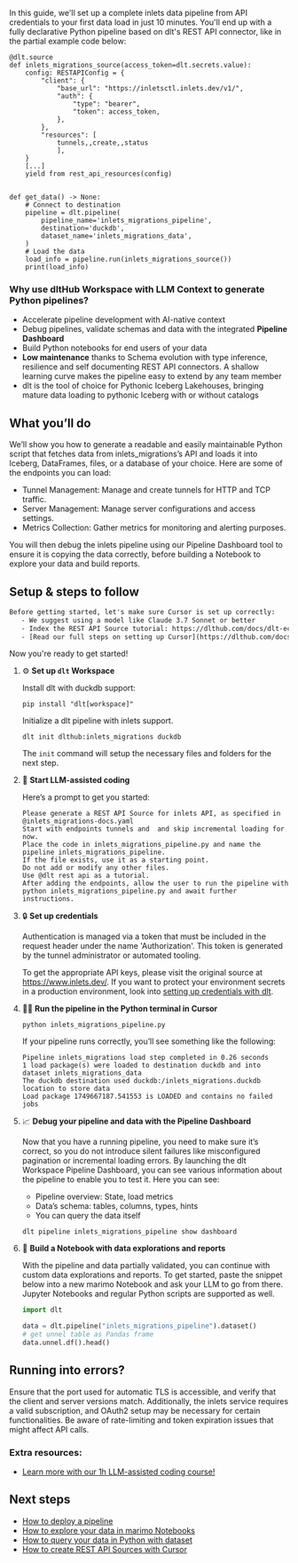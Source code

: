 In this guide, we'll set up a complete inlets data pipeline from API credentials to your first data load in just 10 minutes. You'll end up with a fully declarative Python pipeline based on dlt's REST API connector, like in the partial example code below:

```python-outcome
@dlt.source
def inlets_migrations_source(access_token=dlt.secrets.value):
    config: RESTAPIConfig = {
        "client": {
            "base_url": "https://inletsctl.inlets.dev/v1/",
            "auth": {
                "type": "bearer",
                "token": access_token,
            },
        },
        "resources": [
            tunnels,,create,,status
            ],
    }
    [...]
    yield from rest_api_resources(config)


def get_data() -> None:
    # Connect to destination
    pipeline = dlt.pipeline(
        pipeline_name='inlets_migrations_pipeline',
        destination='duckdb',
        dataset_name='inlets_migrations_data', 
    )
    # Load the data
    load_info = pipeline.run(inlets_migrations_source())
    print(load_info) 
```

### Why use dltHub Workspace with LLM Context to generate Python pipelines?

- Accelerate pipeline development with AI-native context
- Debug pipelines, validate schemas and data with the integrated **Pipeline Dashboard**
- Build Python notebooks for end users of your data
- **Low maintenance** thanks to Schema evolution with type inference, resilience and self documenting REST API connectors. A shallow learning curve makes the pipeline easy to extend by any team member
- dlt is the tool of choice for Pythonic Iceberg Lakehouses, bringing mature data loading to pythonic Iceberg with or without catalogs

## What you’ll do

We’ll show you how to generate a readable and easily maintainable Python script that fetches data from inlets_migrations’s API and loads it into Iceberg, DataFrames, files, or a database of your choice. Here are some of the endpoints you can load:

- Tunnel Management: Manage and create tunnels for HTTP and TCP traffic.
- Server Management: Manage server configurations and access settings.
- Metrics Collection: Gather metrics for monitoring and alerting purposes.

You will then debug the inlets pipeline using our Pipeline Dashboard tool to ensure it is copying the data correctly, before building a Notebook to explore your data and build reports.

## Setup & steps to follow

```default
Before getting started, let's make sure Cursor is set up correctly:
   - We suggest using a model like Claude 3.7 Sonnet or better
   - Index the REST API Source tutorial: https://dlthub.com/docs/dlt-ecosystem/verified-sources/rest_api/ and add it to context as **@dlt rest api**
   - [Read our full steps on setting up Cursor](https://dlthub.com/docs/dlt-ecosystem/llm-tooling/cursor-restapi#23-configuring-cursor-with-documentation)
```

Now you're ready to get started!

1. ⚙️ **Set up `dlt` Workspace**
    
    Install dlt with duckdb support:
    ```shell
    pip install "dlt[workspace]"
    ```

    Initialize a dlt pipeline with inlets support.
    ```shell
    dlt init dlthub:inlets_migrations duckdb
    ```

    The `init` command will setup the necessary files and folders for the next step.
    
2. 🤠 **Start LLM-assisted coding**
    
    Here’s a prompt to get you started:
    
    ```prompt
    Please generate a REST API Source for inlets API, as specified in @inlets_migrations-docs.yaml 
    Start with endpoints tunnels and  and skip incremental loading for now. 
    Place the code in inlets_migrations_pipeline.py and name the pipeline inlets_migrations_pipeline. 
    If the file exists, use it as a starting point. 
    Do not add or modify any other files. 
    Use @dlt rest api as a tutorial. 
    After adding the endpoints, allow the user to run the pipeline with python inlets_migrations_pipeline.py and await further instructions.
    ```

    
3. 🔒 **Set up credentials** 
    
    Authentication is managed via a token that must be included in the request header under the name 'Authorization'. This token is generated by the tunnel administrator or automated tooling.
    
    To get the appropriate API keys, please visit the original source at https://www.inlets.dev/.
    If you want to protect your environment secrets in a production environment, look into [setting up credentials with dlt](https://dlthub.com/docs/walkthroughs/add_credentials).
    
4. 🏃‍♀️ **Run the pipeline in the Python terminal in Cursor**
    
    ```shell
    python inlets_migrations_pipeline.py
    ```
    
    If your pipeline runs correctly, you’ll see something like the following:
    
    ```shell
    Pipeline inlets_migrations load step completed in 0.26 seconds
    1 load package(s) were loaded to destination duckdb and into dataset inlets_migrations_data
    The duckdb destination used duckdb:/inlets_migrations.duckdb location to store data
    Load package 1749667187.541553 is LOADED and contains no failed jobs
    ```
    
5. 📈 **Debug your pipeline and data with the Pipeline Dashboard**

    Now that you have a running pipeline, you need to make sure it’s correct, so you do not introduce silent failures like misconfigured pagination or incremental loading errors. By launching the dlt Workspace Pipeline Dashboard, you can see various information about the pipeline to enable you to test it. Here you can see:
    - Pipeline overview: State, load metrics
    - Data’s schema: tables, columns, types, hints
    - You can query the data itself
    
    ```shell
    dlt pipeline inlets_migrations_pipeline show dashboard
    ```
    
6. 🐍 **Build a Notebook with data explorations and reports**

    With the pipeline and data partially validated, you can continue with custom data explorations and reports. To get started, paste the snippet below into a new marimo Notebook and ask your LLM to go from there. Jupyter Notebooks and regular Python scripts are supported as well.

    
    ```python
    import dlt

   data = dlt.pipeline("inlets_migrations_pipeline").dataset()
   # get unnel table as Pandas frame
   data.unnel.df().head()
    ```

## Running into errors?

Ensure that the port used for automatic TLS is accessible, and verify that the client and server versions match. Additionally, the inlets service requires a valid subscription, and OAuth2 setup may be necessary for certain functionalities. Be aware of rate-limiting and token expiration issues that might affect API calls.

### Extra resources:

- [Learn more with our 1h LLM-assisted coding course!](https://www.youtube.com/watch?v=GGid70rnJuM)

## Next steps

- [How to deploy a pipeline](https://dlthub.com/docs/walkthroughs/deploy-a-pipeline)
- [How to explore your data in marimo Notebooks](https://dlthub.com/docs/general-usage/dataset-access/marimo)
- [How to query your data in Python with dataset](https://dlthub.com/docs/general-usage/dataset-access/dataset)
- [How to create REST API Sources with Cursor](https://dlthub.com/docs/dlt-ecosystem/llm-tooling/cursor-restapi)
